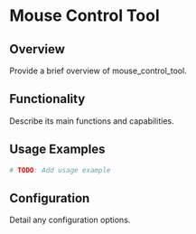 # Mouse Control Tool

## Overview

Provide a brief overview of mouse_control_tool.

## Functionality

Describe its main functions and capabilities.

## Usage Examples

```python
# TODO: Add usage example
```

## Configuration

Detail any configuration options.
